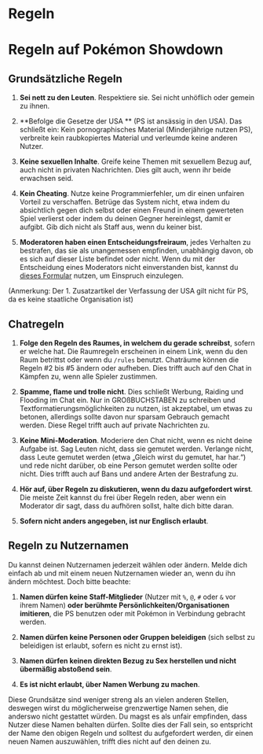 # Regeln

# Regeln auf Pokémon Showdown

## Grundsätzliche Regeln

1. **Sei nett zu den Leuten**. Respektiere sie. Sei nicht unhöflich oder gemein zu ihnen.

2. **Befolge die Gesetze der USA ** (PS ist ansässig in den USA). Das schließt ein: Kein pornographisches Material (Minderjährige nutzen PS), verbreite kein raubkopiertes Material und verleumde keine anderen Nutzer.

3. **Keine sexuellen Inhalte**. Greife keine Themen mit sexuellem Bezug auf, auch nicht in privaten Nachrichten. Dies gilt auch, wenn ihr beide erwachsen seid.

4. **Kein Cheating**. Nutze keine Programmierfehler, um dir einen unfairen Vorteil zu verschaffen. Betrüge das System nicht, etwa indem du absichtlich gegen dich selbst oder einen Freund in einem gewerteten Spiel verlierst oder indem du deinen Gegner hereinlegst, damit er aufgibt. Gib dich nicht als Staff aus, wenn du keiner bist.

5. **Moderatoren haben einen Entscheidungsfreiraum**, jedes Verhalten zu bestrafen, das sie als unangemessen empfinden, unabhängig davon, ob es sich auf dieser Liste befindet oder nicht. Wenn du mit der Entscheidung eines Moderators nicht einverstanden bist, kannst du [dieses Formular](https://play.pokemonshowdown.com/view-help-request--appeal) nutzen, um Einspruch einzulegen.

(Anmerkung: Der 1. Zusatzartikel der Verfassung der USA gilt nicht für PS, da es keine staatliche Organisation ist)

## Chatregeln

1. **Folge den Regeln des Raumes, in welchem du gerade schreibst**, sofern er welche hat. Die Raumregeln erscheinen in einem Link, wenn du den Raum betrittst oder wenn du `/rules` benutzt. Chaträume können die Regeln #2 bis #5 ändern oder aufheben. Dies trifft auch auf den Chat in Kämpfen zu, wenn alle Spieler zustimmen.

2. **Spamme, flame und trolle nicht**. Dies schließt Werbung, Raiding und Flooding im Chat ein. Nur in GROßBUCHSTABEN zu schreiben und Textformatierungsmöglichkeiten zu nutzen, ist akzeptabel, um etwas zu betonen, allerdings sollte davon nur sparsam Gebrauch gemacht werden. Diese Regel trifft auch auf private Nachrichten zu.

3. **Keine Mini-Moderation**. Moderiere den Chat nicht, wenn es nicht deine Aufgabe ist. Sag Leuten nicht, dass sie gemutet werden. Verlange nicht, dass Leute gemutet werden (etwa „Gleich wirst du gemutet, har har.“) und rede nicht darüber, ob eine Person gemutet werden sollte oder nicht. Dies trifft auch auf Bans und andere Arten der Bestrafung zu.

4. **Hör auf, über Regeln zu diskutieren, wenn du dazu aufgefordert wirst**. Die meiste Zeit kannst du frei über Regeln reden, aber wenn ein Moderator dir sagt, dass du aufhören sollst, halte dich bitte daran.

5. **Sofern nicht anders angegeben, ist nur Englisch erlaubt**.

## Regeln zu Nutzernamen

Du kannst deinen Nutzernamen jederzeit wählen oder ändern. Melde dich einfach ab und mit einem neuen Nutzernamen wieder an, wenn du ihn ändern möchtest. Doch bitte beachte:

1. **Namen dürfen keine Staff-Mitglieder** (Nutzer mit `%`, `@`, `#` oder `&` vor ihrem Namen) **oder berühmte Persönlichkeiten/Organisationen imitieren**, die PS benutzen oder mit Pokémon in Verbindung gebracht werden.

2. **Namen dürfen keine Personen oder Gruppen beleidigen** (sich selbst zu beleidigen ist erlaubt, sofern es nicht zu ernst ist).

3. **Namen dürfen keinen direkten Bezug zu Sex herstellen und nicht übermäßig abstoßend sein**.

4. **Es ist nicht erlaubt, über Namen Werbung zu machen**.

Diese Grundsätze sind weniger streng als an vielen anderen Stellen, deswegen wirst du möglicherweise grenzwertige Namen sehen, die anderswo nicht gestattet würden. Du magst es als unfair empfinden, dass Nutzer diese Namen behalten dürfen. Sollte dies der Fall sein, so entspricht der Name den obigen Regeln und solltest du aufgefordert werden, dir einen neuen Namen auszuwählen, trifft dies nicht auf den deinen zu.
